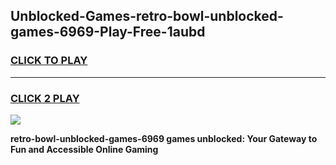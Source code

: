 
## Unblocked-Games-retro-bowl-unblocked-games-6969-Play-Free-1aubd
<h3>
<a href="https://premium76.site?title=retro-bowl-unblocked-games-6969&ref=20A">CLICK TO PLAY</a></h3>
<hr>

<h3>
<a href="https://premium76.site?title=retro-bowl-unblocked-games-6969&ref=20A">CLICK 2 PLAY</a>
  
</h3>

<a href="https://premium76.site?title=retro-bowl-unblocked-games-6969&ref=20A"><img src="https://clearcache.store/games.png"></a>


**retro-bowl-unblocked-games-6969 games unblocked: Your Gateway to Fun and Accessible Online Gaming**
